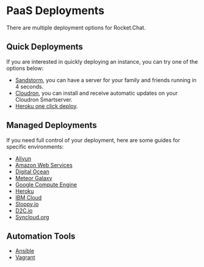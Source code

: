 # PaaS Deployments

There are multiple deployment options for Rocket.Chat.

## Quick Deployments

If you are interested in quickly deploying an instance, you can try one of the options below:

* [Sandstorm](https://apps.sandstorm.io/app/vfnwptfn02ty21w715snyyczw0nqxkv3jvawcah10c6z7hj1hnu0), you can have a server for your family and friends running in 4 seconds.
* [Cloudron](https://cloudron.io/appstore.html#chat.rocket.cloudronapp), you can install and receive automatic updates on your Cloudron Smartserver.
* [Heroku one click deploy](https://heroku.com/deploy?template=https://github.com/RocketChat/Rocket.Chat/tree/master).

## Managed Deployments

If you need full control of your deployment, here are some guides for specific environments:

* [Aliyun](aliyun.md)
* [Amazon Web Services](aws.md)
* [Digital Ocean](digitalocean.md)
* [Meteor Galaxy](galaxy.md)
* [Google Compute Engine](google-computer-engine.md)
* [Heroku](heroku.md)
* [IBM Cloud](ibm-cloud.md)
* [Sloppy.io](sloppy-io.md)
* [D2C.io](d2c-io.md)
* [Syncloud.org](syncloud-org.md)

## Automation Tools

* [Ansible](../automation-tools/ansible.md)
* [Vagrant](../automation-tools/vagrant.md)
